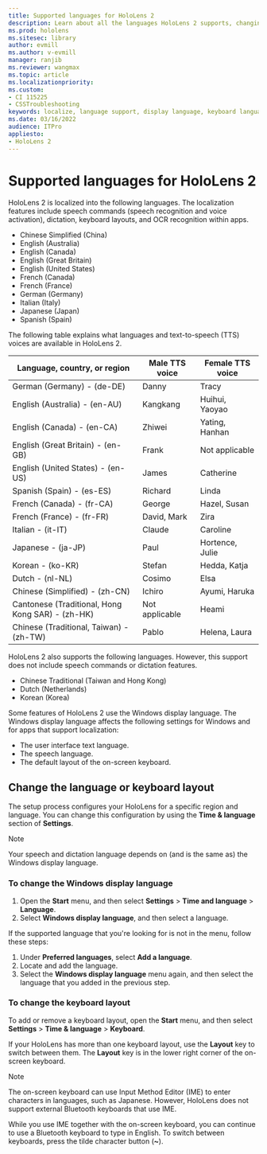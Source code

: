 ```yaml
---
title: Supported languages for HoloLens 2
description: Learn about all the languages HoloLens 2 supports, changing keyboard layouts, and updating the Windows display language.
ms.prod: hololens
ms.sitesec: library
author: evmill
ms.author: v-evmill
manager: ranjib
ms.reviewer: wangmax
ms.topic: article
ms.localizationpriority:
ms.custom: 
- CI 115225
- CSSTroubleshooting
keywords: localize, language support, display language, keyboard language, IME, keyboard layout
ms.date: 03/16/2022
audience: ITPro
appliesto:
- HoloLens 2
---
```


# Supported languages for HoloLens 2

HoloLens 2 is localized into the following languages. The localization features include speech commands (speech recognition and voice activation), dictation, keyboard layouts, and OCR recognition within apps.

- Chinese Simplified (China)
- English (Australia)
- English (Canada)
- English (Great Britain)
- English (United States)
- French (Canada)
- French (France)
- German (Germany)
- Italian (Italy)
- Japanese (Japan)
- Spanish (Spain)

The following table explains what languages and text-to-speech (TTS) voices are available in HoloLens 2.

| Language,   country, or region                     | Male TTS voice | Female TTS voice |
|----------------------------------------------------|----------------|------------------|
| German (Germany) - (de-DE)                         | Danny          | Tracy            |
| English (Australia) - (en-AU)                      | Kangkang       | Huihui, Yaoyao   |
| English (Canada) - (en-CA)                         | Zhiwei         | Yating, Hanhan   |
| English (Great Britain) - (en-GB)                | Frank          | Not applicable   |
| English (United States) - (en-US)                | James          | Catherine        |
| Spanish (Spain) - (es-ES)                          | Richard        | Linda            |
| French (Canada) - (fr-CA)                          | George         | Hazel, Susan     |
| French (France) - (fr-FR)                          | David, Mark    | Zira             |
| Italian - (it-IT)                                  | Claude         | Caroline         |
| Japanese - (ja-JP)                                 | Paul           | Hortence, Julie  |
| Korean - (ko-KR)                                   | Stefan         | Hedda, Katja     |
| Dutch - (nl-NL)                                    | Cosimo         | Elsa             |
| Chinese (Simplified) - (zh-CN)                     | Ichiro         | Ayumi, Haruka    |
| Cantonese (Traditional, Hong Kong SAR) - (zh-HK) | Not applicable | Heami            |
| Chinese (Traditional, Taiwan) - (zh-TW)          | Pablo          | Helena, Laura    |

HoloLens 2 also supports the following languages. However, this support does not include speech commands or dictation features.

- Chinese Traditional (Taiwan and Hong Kong)
- Dutch (Netherlands)
- Korean (Korea)

Some features of HoloLens 2 use the Windows display language. The Windows display language affects the following settings for Windows and for apps that support localization:

- The user interface text language.
- The speech language.
- The default layout of the on-screen keyboard.

## Change the language or keyboard layout

The setup process configures your HoloLens for a specific region and language. You can change this configuration by using the **Time & language** section of **Settings**.

> [!NOTE]  
> Your speech and dictation language depends on (and is the same as) the Windows display language.

### To change the Windows display language

1. Open the **Start** menu, and then select **Settings** > **Time and language** > **Language**.
2. Select **Windows display language**, and then select a language.  

If the supported language that you're looking for is not in the menu, follow these steps:  

1. Under **Preferred languages**, select **Add a language**.
2. Locate and add the language.
3. Select the **Windows display language** menu again, and then select the language that you added in the previous step.

### To change the keyboard layout

To add or remove a keyboard layout, open the **Start** menu, and then select **Settings** > **Time & language** > **Keyboard**.

If your HoloLens has more than one keyboard layout, use the **Layout** key to switch between them. The **Layout** key is in the lower right corner of the on-screen keyboard.

> [!NOTE]  
> The on-screen keyboard can use Input Method Editor (IME) to enter characters in languages, such as Japanese. However, HoloLens does not support external Bluetooth keyboards that use IME.
>  
> While you use IME together with the on-screen keyboard, you can continue to use a Bluetooth keyboard to type in English. To switch between keyboards, press the tilde character button (**~**).
